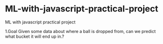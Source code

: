 # ML-with-javascript-practical-project
ML with javascript practical project

1.Goal
Given some data about where a ball is dropped from, can we predict what bucket it will end up in.?
